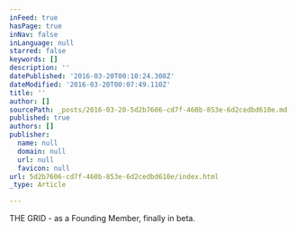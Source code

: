 ```yaml
---
inFeed: true
hasPage: true
inNav: false
inLanguage: null
starred: false
keywords: []
description: ''
datePublished: '2016-03-20T00:10:24.308Z'
dateModified: '2016-03-20T00:07:49.110Z'
title: ''
author: []
sourcePath: _posts/2016-03-20-5d2b7606-cd7f-460b-853e-6d2cedbd610e.md
published: true
authors: []
publisher:
  name: null
  domain: null
  url: null
  favicon: null
url: 5d2b7606-cd7f-460b-853e-6d2cedbd610e/index.html
_type: Article

---
```

THE GRID - as a Founding Member, finally in beta.